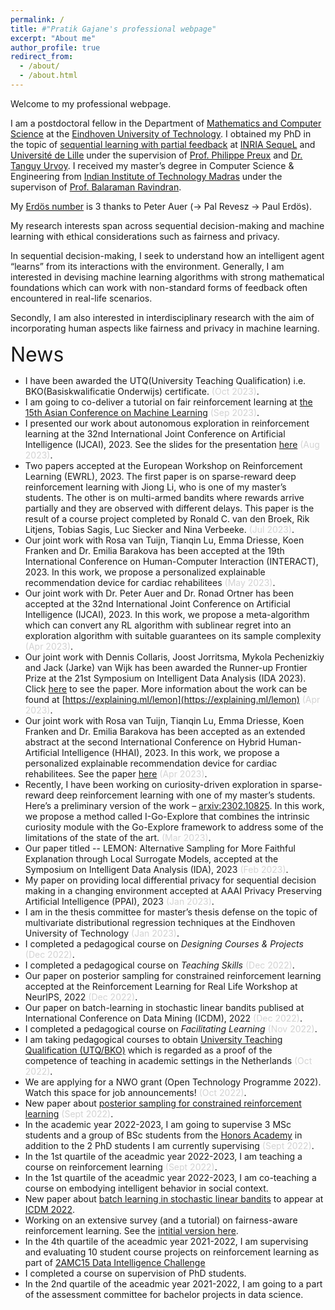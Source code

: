 ```yaml
---
permalink: /
title: #"Pratik Gajane's professional webpage"
excerpt: "About me"
author_profile: true
redirect_from: 
  - /about/
  - /about.html
---
```


Welcome to my professional webpage.

I am a postdoctoral fellow in the Department of [Mathematics and Computer Science](https://www.tue.nl/en/our-university/departments/mathematics-and-computer-science/) at the [Eindhoven University of Technology](https://www.tue.nl/en/). I obtained my PhD in the topic of [sequential learning with partial feedback](https://lilloa.univ-lille.fr/handle/20.500.12210/23555?locale-attribute=en) at [INRIA SequeL](https://team.inria.fr/sequel/) and [Université de Lille](https://www.univ-lille.fr/) under the supervision of [Prof. Philippe Preux](https://philippe-preux.github.io/) and [Dr. Tanguy Urvoy](https://www.linkedin.com/in/tanguy22/). I received my master’s degree in Computer Science & Engineering from [Indian Institute of Technology Madras](https://www.iitm.ac.in/) under the supervison of [Prof. Balaraman Ravindran](https://rbcdsai.iitm.ac.in/people/b-ravindran/).

My [Erdös number](https://www.oakland.edu/enp/) is 3 thanks to Peter Auer (-> Pal Revesz -> Paul Erdös).

My research interests span across sequential decision-making and machine learning with ethical considerations such as fairness and privacy.

In sequential decision-making, I seek to understand how an intelligent agent “learns” from its interactions with the environment. Generally, I am interested in devising machine learning algorithms with strong mathematical foundations which can work with non-standard forms of feedback often encountered in real-life scenarios. 

Secondly, I am also interested in interdisciplinary research with the aim of incorporating human aspects like fairness and privacy in machine learning.

<font size = 6> News </font>
* I have been awarded the UTQ(University Teaching Qualification) i.e. BKO(Basiskwalificatie Onderwijs) certificate. <span style="color:lightgray"> (Oct 2023)</span>.
* I am going to co-deliver a tutorial on fair reinforcement learning at [the 15th Asian Conference on Machine Learning](https://www.acml-conf.org/2023/index.html) <span style="color:lightgray"> (Sep 2023)</span>.
* I presented our work about autonomous exploration in reinforcement learning at the 32nd International Joint Conference on Artificial Intelligence (IJCAI), 2023.  See the slides for the presentation [here](https://pratikgajane.github.io/files/MetaExploreIJCAIpresentation.pdf) <span style="color:lightgray"> (Aug 2023)</span>.
* Two papers accepted at the European Workshop on Reinforcement Learning (EWRL), 2023. The first paper is on sparse-reward deep reinforcement learning with Jiong Li, who is one of my master’s students. The other is on multi-armed bandits where rewards arrive partially and they are observed with different delays. This paper is the result of a course project completed by Ronald C. van den Broek, Rik Litjens, Tobias Sagis, Luc Siecker and Nina Verbeeke. <span style="color:lightgray"> (Jul 2023)</span>.
* Our joint work with Rosa van Tuijn, Tianqin Lu, Emma Driesse, Koen Franken and Dr. Emilia Barakova has been accepted at the 19th International Conference on Human-Computer Interaction (INTERACT), 2023. In this work, we propose a personalized explainable recommendation device for cardiac rehabilitees <span style="color:lightgray"> (May 2023)</span>.
* Our joint work with Dr. Peter Auer and Dr. Ronad Ortner has been accepted at the 32nd International Joint Conference on Artificial Intelligence (IJCAI), 2023. In this work, we propose a meta-algorithm which can convert any RL algorithm with sublinear regret into an exploration algorithm with suitable guarantees on its sample complexity <span style="color:lightgray"> (Apr 2023)</span>.
* Our joint work with Dennis Collaris, Joost Jorritsma, Mykola Pechenizkiy and Jack (Jarke) van Wijk has been awarded the Runner-up Frontier Prize at the 21st Symposium on Intelligent Data Analysis (IDA 2023). Click [here](https://link.springer.com/chapter/10.1007/978-3-031-30047-9_7) to see the paper. More information about the work can be found at [https://explaining.ml/lemon](https://explaining.ml/lemon) <span style="color:lightgray"> (Apr 2023)</span>.
* Our joint work with Rosa van Tuijn, Tianqin Lu, Emma Driesse, Koen Franken and Dr. Emilia Barakova has been accepted as an extended abstract at the second International Conference on Hybrid Human-Artificial Intelligence (HHAI), 2023. In this work, we propose a personalized explainable recommendation device for cardiac rehabilitees. See the paper [here](https://pratikgajane.github.io/files/WeHeart.pdf) <span style="color:lightgray"> (Apr 2023)</span>.
* Recently, I have been working on curiosity-driven exploration in sparse-reward deep reinforcement learning with one of my master’s students. Here’s a preliminary version of the work – [arxiv:2302.10825](https://arxiv.org/abs/2302.10825). In this work, we propose a method called I-Go-Explore that combines the intrinsic curiosity module with the Go-Explore framework to address some of the limitations of the state of the art. <span style="color:lightgray"> (Mar 2023)</span>.
* Our paper titled -- LEMON: Alternative Sampling for More Faithful Explanation through Local Surrogate Models, accepted at the Symposium on Intelligent Data Analysis (IDA), 2023 <span style="color:lightgray"> (Feb 2023)</span>.
* My paper on providing local differential privacy for sequential decision making in a changing environment accepted at AAAI Privacy
Preserving Artificial Intelligence (PPAI), 2023 <span style="color:lightgray"> (Jan 2023)</span>.
* I am in the thesis committee for master’s thesis defense on the topic of multivariate distributional regression techniques at the Eindhoven University of Technology <span style="color:lightgray"> (Jan 2023)</span>.
* I completed a pedagogical course on _Designing Courses & Projects_ <span style="color:lightgray"> (Dec 2022)</span>.
* I completed a pedagogical course on _Teaching Skills_ <span style="color:lightgray"> (Dec 2022)</span>.
* Our paper on posterior sampling for constrained reinforcement learning accepted at the Reinforcement Learning for Real Life Workshop at NeurIPS,
2022 <span style="color:lightgray"> (Dec 2022)</span>.
* Our paper on batch-learning in stochastic linear bandits publised at International Conference on Data Mining (ICDM), 2022 <span style="color:lightgray">(Dec 2022)</span>.
* I completed a pedagogical course on _Facilitating Learning_ <span style="color:lightgray"> (Nov 2022)</span>.
* I am taking pedagogical courses to obtain [University Teaching Qualification (UTQ/BKO)](https://www.universiteitenvannederland.nl/files/documenten/Domeinen/Onderwijs/WUO%20Rapport%20BKO%20NL%202016.pdf) which is regarded as a proof of the competence of teaching in academic settings in the Netherlands <span style="color:lightgray">(Oct 2022)</span>.
* We are applying for a NWO grant (Open Technology Programme 2022). Watch this space for job announcements! <span style="color:lightgray">(Oct 2022)</span>.
* New paper about [posterior sampling for constrained reinforcement learning](https://arxiv.org/abs/2209.03596v1) <span style="color:lightgray">(Sept 2022)</span>.
* In the academic year 2022-2023, I am going to supervise 3 MSc students and a group of BSc students from the [Honors Academy](https://www.tue.nl/en/education/bachelor-college/honors-academy/) in addition to the 2 PhD students I am currently supervising <span style="color:lightgray">(Sept 2022)</span>.
* In the 1st quartile of the aceadmic year 2022-2023, I am teaching a course on reinforcement learning <span style="color:lightgray">(Sept 2022)</span>.  
* In the 1st quartile of the aceadmic year 2022-2023, I am co-teaching a course on embodying intelligent behavior in social context.
* New paper about [batch learning in stochastic linear bandits](https://arxiv.org/abs/2202.06657) to appear at [ICDM 2022](https://icdm22.cse.usf.edu/).
* Working on an extensive survey (and a tutorial) on fairness-aware reinforcement learning. See the [intitial version here](https://arxiv.org/abs/2205.10032).
* In the 4th quartile of the aceadmic year 2021-2022, I am supervising and evaluating 10 student course projects on reinforcement learning as part of [2AMC15 Data Intelligence Challenge](https://educationguide.tue.nl/programs/bachelor-college/use-learning-trajectory/data-challenges/) 
* I completed a course on supervision of PhD students.
* In the 2nd quartile of the aceadmic year 2021-2022, I am going to a part of the assessment committee for bachelor projects in data science.

